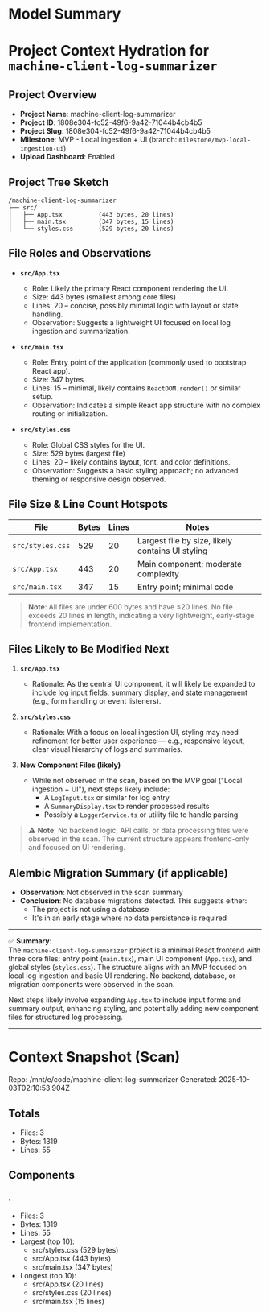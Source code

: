 # Model Summary

# Project Context Hydration for `machine-client-log-summarizer`

## Project Overview
- **Project Name**: machine-client-log-summarizer  
- **Project ID**: 1808e304-fc52-49f6-9a42-71044b4cb4b5  
- **Project Slug**: 1808e304-fc52-49f6-9a42-71044b4cb4b5  
- **Milestone**: MVP - Local ingestion + UI (branch: `milestone/mvp-local-ingestion-ui`)  
- **Upload Dashboard**: Enabled  

## Project Tree Sketch
```
/machine-client-log-summarizer
├── src/
│   ├── App.tsx          (443 bytes, 20 lines)
│   ├── main.tsx         (347 bytes, 15 lines)
│   └── styles.css       (529 bytes, 20 lines)
```

## File Roles and Observations
- **`src/App.tsx`**  
  - Role: Likely the primary React component rendering the UI.  
  - Size: 443 bytes (smallest among core files)  
  - Lines: 20 – concise, possibly minimal logic with layout or state handling.  
  - Observation: Suggests a lightweight UI focused on local log ingestion and summarization.

- **`src/main.tsx`**  
  - Role: Entry point of the application (commonly used to bootstrap React app).  
  - Size: 347 bytes  
  - Lines: 15 – minimal, likely contains `ReactDOM.render()` or similar setup.  
  - Observation: Indicates a simple React app structure with no complex routing or initialization.

- **`src/styles.css`**  
  - Role: Global CSS styles for the UI.  
  - Size: 529 bytes (largest file)  
  - Lines: 20 – likely contains layout, font, and color definitions.  
  - Observation: Suggests a basic styling approach; no advanced theming or responsive design observed.

## File Size & Line Count Hotspots
| File               | Bytes | Lines | Notes |
|-------------------|-------|------|-------|
| `src/styles.css`  | 529   | 20   | Largest file by size, likely contains UI styling |
| `src/App.tsx`     | 443   | 20   | Main component; moderate complexity |
| `src/main.tsx`    | 347   | 15   | Entry point; minimal code |

> **Note**: All files are under 600 bytes and have ≤20 lines. No file exceeds 20 lines in length, indicating a very lightweight, early-stage frontend implementation.

## Files Likely to Be Modified Next
1. **`src/App.tsx`**  
   - Rationale: As the central UI component, it will likely be expanded to include log input fields, summary display, and state management (e.g., form handling or event listeners).

2. **`src/styles.css`**  
   - Rationale: With a focus on local ingestion UI, styling may need refinement for better user experience — e.g., responsive layout, clear visual hierarchy of logs and summaries.

3. **New Component Files (likely)**  
   - While not observed in the scan, based on the MVP goal ("Local ingestion + UI"), next steps likely include:
     - A `LogInput.tsx` or similar for log entry
     - A `SummaryDisplay.tsx` to render processed results
     - Possibly a `LoggerService.ts` or utility file to handle parsing

> ⚠️ **Note**: No backend logic, API calls, or data processing files were observed in the scan. The current structure appears frontend-only and focused on UI rendering.

## Alembic Migration Summary (if applicable)
- **Observation**: Not observed in the scan summary  
- **Conclusion**: No database migrations detected. This suggests either:
  - The project is not using a database
  - It's in an early stage where no data persistence is required

---

✅ **Summary**:  
The `machine-client-log-summarizer` project is a minimal React frontend with three core files: entry point (`main.tsx`), main UI component (`App.tsx`), and global styles (`styles.css`). The structure aligns with an MVP focused on local log ingestion and basic UI rendering. No backend, database, or migration components were observed in the scan.

Next steps likely involve expanding `App.tsx` to include input forms and summary output, enhancing styling, and potentially adding new component files for structured log processing.

---

# Context Snapshot (Scan)

Repo: /mnt/e/code/machine-client-log-summarizer
Generated: 2025-10-03T02:10:53.904Z

## Totals
- Files: 3
- Bytes: 1319
- Lines: 55

## Components
### .
- Files: 3
- Bytes: 1319
- Lines: 55
- Largest (top 10):
  - src/styles.css (529 bytes)
  - src/App.tsx (443 bytes)
  - src/main.tsx (347 bytes)
- Longest (top 10):
  - src/App.tsx (20 lines)
  - src/styles.css (20 lines)
  - src/main.tsx (15 lines)
